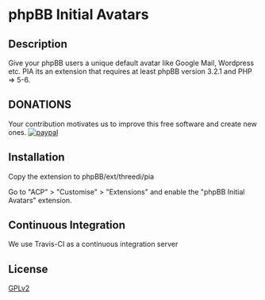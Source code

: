 # phpBB Initial Avatars

## Description
Give your phpBB users a unique default avatar like Google Mail, Wordpress etc.
PIA its an extension that requires at least phpBB version 3.2.1 and PHP => 5-6.

## DONATIONS
Your contribution motivates us to improve this free software and create new ones.
[![paypal](https://www.paypalobjects.com/en_US/GB/i/btn/btn_donateCC_LG.gif)](https://www.paypal.com/cgi-bin/webscr?cmd=_s-xclick&hosted_button_id=ZLN6KTV2WQSRN)

## Installation

Copy the extension to phpBB/ext/threedi/pia

Go to "ACP" > "Customise" > "Extensions" and enable the "phpBB Initial Avatars" extension.

## Continuous Integration

We use Travis-CI as a continuous integration server

## License

[GPLv2](license.txt)
